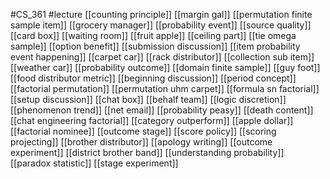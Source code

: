 #CS_361
#lecture
[[counting principle]]
[[margin gal]]
[[permutation finite sample item]]
[[grocery manager]]
[[probability event]]
[[source quality]]
[[card box]]
[[waiting room]]
[[fruit apple]]
[[ceiling part]]
[[tie omega sample]]
[[option benefit]]
[[submission discussion]]
[[item probability event happening]]
[[carpet car]]
[[rack distributor]]
[[collection sub item]]
[[weather car]]
[[probability outcome]]
[[domain finite sample]]
[[guy foot]]
[[food distributor metric]]
[[beginning discussion]]
[[period concept]]
[[factorial permutation]]
[[permutation uhm carpet]]
[[formula sn factorial]]
[[setup discussion]]
[[chat box]]
[[behalf team]]
[[logic discretion]]
[[phenomenon trend]]
[[net email]]
[[probability peasy]]
[[death content]]
[[chat engineering factorial]]
[[category outperform]]
[[apple dollar]]
[[factorial nominee]]
[[outcome stage]]
[[score policy]]
[[scoring projecting]]
[[brother distributor]]
[[apology writing]]
[[outcome experiment]]
[[district brother band]]
[[understanding probability]]
[[paradox statistic]]
[[stage experiment]]
